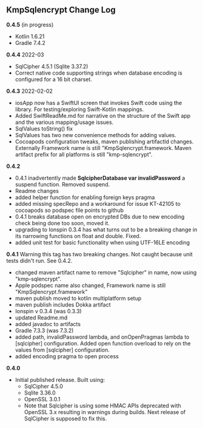 ## KmpSqlencrypt Change Log

**0.4.5** (in progress)

- Kotlin 1.6.21
- Gradle 7.4.2

**0.4.4**  2022-03

- SqlCipher 4.5.1 (Sqlite 3.37.2) 
- Correct native code supporting strings when database encoding is configured for a 16 bit charset.

**0.4.3**  2022-02-02

- iosApp now has a SwiftUI screen that invokes Swift code using the library. For testing/exploring Swift-Kotlin mappings. 
- Added SwiftReadMe.md for narrative on the structure of the Swift app and the various mapping/usage issues.
- SqlValues toString() fix
- SqlValues has two new convenience methods for adding values. 
- Cocoapods configuration tweaks, maven publishing artifactId changes. Externally Framework name is still "KmpSqlencrypt.framework. Maven artifact prefix for all platforms is still "kmp-sqlencrypt".

**0.4.2**
- 0.4.1 inadvertently made **SqlcipherDatabase var invalidPassword** a suspend function. Removed suspend.
- Readme changes
- added helper function for enabling foreign keys pragma 
- added missing specRepo and a workaround for issue KT-42105 to cocoapods so podspec file points to github
- 0.4.1 breaks database open on encrypted DBs due to new encoding check being done too soon, moved it.
- upgrading to Ionspin 0.3.4 has what turns out to be a breaking change in its narrowing functions on float and double. Fixed.
- added unit test for basic functionality when using UTF-16LE encoding

**0.4.1** Warning this tag has two breaking changes. Not caught because unit tests didn't run. See 0.4.2.

- changed maven artifact name to remove "Sqlcipher" in name, now using "kmp-sqlencrypt". 
- Apple podspec name also changed, Framework name is still "KmpSqlencrypt.framework"
- maven publish moved to kotlin multiplatform setup
- maven publish includes Dokka artifact  
- Ionspin v 0.3.4 (was 0.3.3)
- updated Readme.md
- added javadoc to artifacts
- Gradle 7.3.3 (was 7.3.2)
- added path, invalidPassword lambda, and onOpenPragmas lambda to [sqlcipher] configuration. Added open function overload to rely on the values from [sqlcipher] configuration.
- added encoding pragma to open process

**0.4.0**

- Initial published release. Built using:
    - SqlCipher 4.5.0 
    - Sqlite 3.36.0
    - OpenSSL 3.0.1
    - Note that Sqlcipher is using some HMAC APIs deprecated with OpenSSL 3.x resulting in warnings during builds. Next release of SqlCipher is supposed to fix this. 
